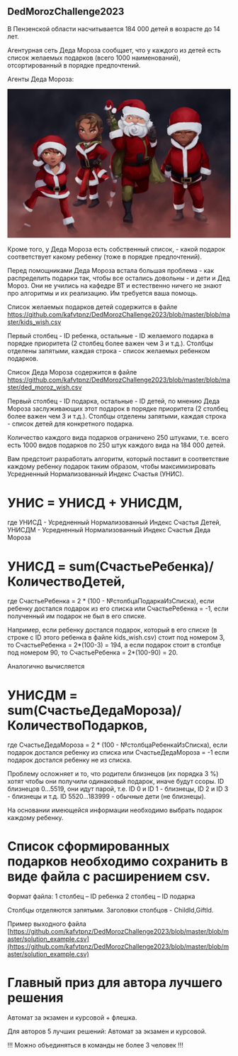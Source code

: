 ## DedMorozChallenge2023

В Пензенской области насчитывается 184 000 детей в возрасте до 14 лет. 

Агентурная сеть Деда Мороза сообщает, что у каждого из детей есть список желаемых подарков (всего 1000 наименований), отсортированный в порядке предпочтений.

Агенты Деда Мороза:

<img src="./blob/master/raw/agents.jpg" width="640"/>

Кроме того, у Деда Мороза есть собственный список, - какой подарок соответствует какому ребенку (тоже в порядке предпочтений).

Перед помощниками Деда Мороза встала большая проблема - как распределить подарки так, чтобы все остались довольны - и дети и Дед Мороз.
Они не учились на кафедре ВТ и естественно ничего не знают про алгоритмы и их реализацию. Им требуется ваша помощь.

Список желаемых подарков детей содержится в файле https://github.com/kafvtpnz/DedMorozChallenge2023/blob/master/blob/master/kids_wish.csv

Первый столбец - ID ребенка, остальные - ID желаемого подарка в порядке приоритета (2 столбец более важен чем 3 и т.д.). Столбцы отделены запятыми, каждая строка - список желаемых ребенком подарков.

Список Деда Мороза содержится в файле https://github.com/kafvtpnz/DedMorozChallenge2023/blob/master/blob/master/ded_moroz_wish.csv

Первый столбец - ID подарка, остальные - ID детей, по мнению Деда Мороза заслуживающих этот подарок в порядке приоритета (2 столбец более важен чем 3 и т.д.). Столбцы отделены запятыми, каждая строка - список детей для конкретного подарка.

Количество каждого вида подарков ограничено 250 штуками, т.е. всего есть 1000 видов подарков по 250 штук каждого вида на 184 000 детей.


Вам предстоит разработать алгоритм, который поставит в соответствие каждому ребенку подарок таким образом, чтобы максимизировать Усредненный Нормализованный Индекс Счастья (УНИС).

# УНИС = УНИСД + УНИСДМ,

где УНИСД - Усредненный Нормализованный Индекс Счастья Детей,
    УНИСДМ - Усредненный Нормализованный Индекс Счастья Деда Мороза

# УНИСД = sum(СчастьеРебенка)/КоличествоДетей,

где СчастьеРебенка = 2 * (100 - №столбцаПодаркаИзСписка), если ребенку достался подарок из его списка 
или СчастьеРебенка = -1, если полученный им подарок не был в его списке.

Например, если ребенку достался подарок, который в его списке (в строке с ID этого ребенка в файле kids_wish.csv) стоит под номером 3, то СчастьеРебенка = 2*(100-3) = 194, а если подарок стоит в столбце под номером 90, то СчастьеРебенка = 2*(100-90) = 20.

Аналогично вычисляется 
# УНИСДМ = sum(СчастьеДедаМороза)/КоличествоПодарков,

где СчастьеДедаМороза = 2 * (100 - №столбцаРебенкаИзСписка), если подарок достался ребенку из списка
или СчастьеДедаМороза = -1 если подарок достался ребенку не из списка.

Проблему осложняет и то, что родители близнецов (их порядка 3 %) хотят чтобы они получили одинаковый подарок, иначе будут ссоры. ID близнецов 0...5519, они идут парой, т.е. ID 0 и ID 1 - близнецы, ID 2 и ID 3 - близнецы и т.д. ID 5520...183999 - обычные дети (не близнецы).

На основании имеющейся информации необходимо выбрать подарок каждому ребенку. 

# Список сформированных подарков необходимо сохранить в виде файла с расширением csv.
Формат файла:
1 столбец – ID ребенка 
2 столбец – ID подарка  

Столбцы отделяются запятыми. Заголовки столбцов - ChildId,GiftId.

Пример выходного файла [https://github.com/kafvtpnz/DedMorozChallenge2023/blob/master/blob/master/solution_example.сsv](https://github.com/kafvtpnz/DedMorozChallenge2023/blob/master/blob/master/solution_example.csv)

# Главный приз для автора лучшего решения
Автомат за экзамен и курсовой + флешка.

Для авторов 5 лучших решений: Автомат за экзамен и курсовой.

!!! Можно объединяться в команды не более 3 человек !!!
